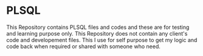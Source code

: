 # PLSQL
This Repository contains PLSQL files and codes and these are for testing and learning purpose only.
This Repository does not contain any client's code and developement files.
This I use for self purpose to get my logic and code back when required or shared with someone who need.
